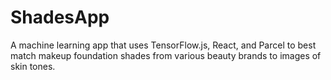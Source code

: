 # ShadesApp

A machine learning app that uses TensorFlow.js, React, and Parcel to best match makeup foundation shades from various beauty brands to images of skin tones.
